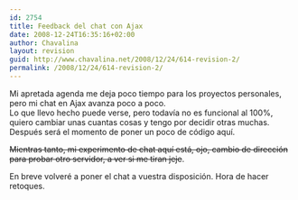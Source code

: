 ```yaml
---
id: 2754
title: Feedback del chat con Ajax
date: 2008-12-24T16:35:16+02:00
author: Chavalina
layout: revision
guid: http://www.chavalina.net/2008/12/24/614-revision-2/
permalink: /2008/12/24/614-revision-2/
---
```

Mi apretada agenda me deja poco tiempo para los proyectos personales, pero mi chat en Ajax avanza poco a poco.  
Lo que llevo hecho puede verse, pero todav&iacute;a no es funcional al 100%, quiero cambiar unas cuantas cosas y tengo por decidir otras muchas. Después será el momento de poner un poco de código aqu&iacute;.

<s>Mientras tanto, mi experimento de chat aqu&iacute; está, ojo, cambio de dirección para probar otro servidor, a ver si me tiran jeje</s>.

En breve volveré a poner el chat a vuestra disposición. Hora de hacer retoques.